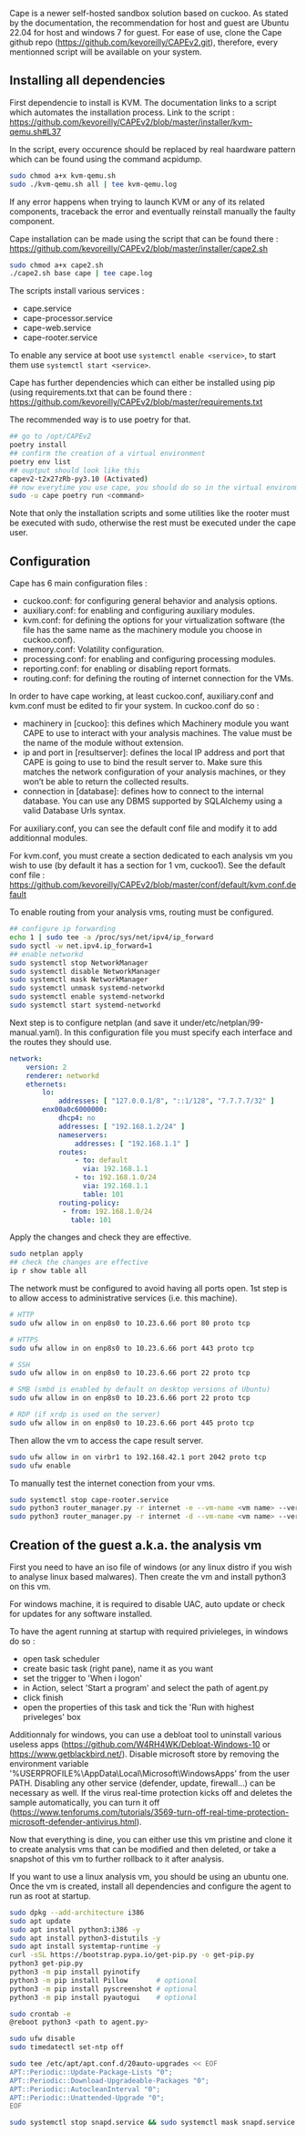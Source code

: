 Cape is a newer self-hosted sandbox solution based on cuckoo.
As stated by the documentation, the recommendation for host and guest are Ubuntu 22.04 for host and windows 7 for guest.
For ease of use, clone the Cape github repo (https://github.com/kevoreilly/CAPEv2.git), therefore, every mentionned script will be available on your system.

## Installing all dependencies
First dependencie to install is KVM. The documentation links to a script which automates the installation process.
Link to the script : https://github.com/kevoreilly/CAPEv2/blob/master/installer/kvm-qemu.sh#L37

In the script, every <WOOT> occurence should be replaced by real haardware pattern which can be found using the command acpidump.
```bash
sudo chmod a+x kvm-qemu.sh
sudo ./kvm-qemu.sh all | tee kvm-qemu.log
```
If any error happens when trying to launch KVM or any of its related components, traceback the error and eventually reinstall manually the faulty component.

Cape installation can be made using the script that can be found there : https://github.com/kevoreilly/CAPEv2/blob/master/installer/cape2.sh
```bash
sudo chmod a+x cape2.sh
./cape2.sh base cape | tee cape.log
```

The scripts install various services :
- cape.service
- cape-processor.service
- cape-web.service
- cape-rooter.service

To enable any service at boot use ```systemctl enable <service>```, to start them use ```systemctl start <service>```.

Cape has further dependencies which can either be installed using pip (using requirements.txt that can be found there : https://github.com/kevoreilly/CAPEv2/blob/master/requirements.txt

The recommended way is to use poetry for that.
```bash
## go to /opt/CAPEv2
poetry install
## confirm the creation of a virtual environment
poetry env list
## ouptput should look like this
capev2-t2x27zRb-py3.10 (Activated)
## now everytime you use cape, you should do so in the virtual environment
sudo -u cape poetry run <command>
```

Note that only the installation scripts and some utilities like the rooter must be executed with sudo, otherwise the rest must be executed under the cape user.

## Configuration
Cape has 6 main configuration files :
- cuckoo.conf: for configuring general behavior and analysis options.
- auxiliary.conf: for enabling and configuring auxiliary modules.
- kvm.conf: for defining the options for your virtualization software (the file has the same name as the machinery module you choose in cuckoo.conf).
- memory.conf: Volatility configuration.
- processing.conf: for enabling and configuring processing modules.
- reporting.conf: for enabling or disabling report formats.
- routing.conf: for defining the routing of internet connection for the VMs.

In order to have cape working, at least cuckoo.conf, auxiliary.conf and kvm.conf must be edited to fir your system.
In cuckoo.conf do so : 
- machinery in [cuckoo]: this defines which Machinery module you want CAPE to use to interact with your analysis machines. The value must be the name of the module without extension.
- ip and port in [resultserver]: defines the local IP address and port that CAPE is going to use to bind the result server to. Make sure this matches the network configuration of your analysis machines, or they won’t be able to return the collected results.
- connection in [database]: defines how to connect to the internal database. You can use any DBMS supported by SQLAlchemy using a valid Database Urls syntax.

For auxiliary.conf, you can see the default conf file and modify it to add additionnal modules.

For kvm.conf, you must create a section dedicated to each analysis vm you wish to use (by default it has a section for 1 vm, cuckoo1). See the default conf file : https://github.com/kevoreilly/CAPEv2/blob/master/conf/default/kvm.conf.default

To enable routing from your analysis vms, routing must be configured.
```bash
## configure ip forwarding
echo 1 | sudo tee -a /proc/sys/net/ipv4/ip_forward
sudo syctl -w net.ipv4.ip_forward=1
## enable networkd
sudo systemctl stop NetworkManager
sudo systemctl disable NetworkManager
sudo systemctl mask NetworkManager
sudo systemctl unmask systemd-networkd
sudo systemctl enable systemd-networkd
sudo systemctl start systemd-networkd
```
Next step is to configure netplan (and save it under/etc/netplan/99-manual.yaml).
In this configuration file you must specify each interface and the routes they should use.
```yaml
network:
    version: 2
    renderer: networkd
    ethernets:
        lo:
            addresses: [ "127.0.0.1/8", "::1/128", "7.7.7.7/32" ]
        enx00a0c6000000:
            dhcp4: no
            addresses: [ "192.168.1.2/24" ]
            nameservers:
                addresses: [ "192.168.1.1" ]
            routes:
                - to: default
                  via: 192.168.1.1
                - to: 192.168.1.0/24
                  via: 192.168.1.1
                  table: 101
            routing-policy:
             - from: 192.168.1.0/24
               table: 101
```

Apply the changes and check they are effective.
```bash
sudo netplan apply
## check the changes are effective
ip r show table all
```

The network must be configured to avoid having all ports open.
1st step is to allow access to administrative services (i.e. this machine).
```bash
# HTTP
sudo ufw allow in on enp8s0 to 10.23.6.66 port 80 proto tcp

# HTTPS
sudo ufw allow in on enp8s0 to 10.23.6.66 port 443 proto tcp

# SSH
sudo ufw allow in on enp8s0 to 10.23.6.66 port 22 proto tcp

# SMB (smbd is enabled by default on desktop versions of Ubuntu)
sudo ufw allow in on enp8s0 to 10.23.6.66 port 22 proto tcp

# RDP (if xrdp is used on the server)
sudo ufw allow in on enp8s0 to 10.23.6.66 port 445 proto tcp
```

Then allow the vm to access the cape result server.
```bash
sudo ufw allow in on virbr1 to 192.168.42.1 port 2042 proto tcp
sudo ufw enable
```

To manually test the internet conection from your vms.
```bash
sudo systemctl stop cape-rooter.service
sudo python3 router_manager.py -r internet -e --vm-name <vm name> --verbose
sudo python3 router_manager.py -r internet -d --vm-name <vm name> --verbose
```

## Creation of the guest a.k.a. the analysis vm
First you need to have an iso file of windows (or any linux distro if you wish to analyse linux based malwares). 
Then create the vm and install python3 on this vm.

For windows machine, it is  required to disable UAC, auto update or check for updates for any software installed.

To have the agent running at startup with required privieleges, in windows do so :
- open task scheduler
- create basic task (right pane), name it as you want
- set the trigger to 'When i logon'
- in Action, select 'Start a program' and select the path of agent.py
- click finish
- open the properties of this task and tick the 'Run with highest priveleges' box

Additionnaly for windows, you can use a debloat tool to uninstall various useless apps (https://github.com/W4RH4WK/Debloat-Windows-10 or https://www.getblackbird.net/).
Disable microsoft store by removing the environment variable '%USERPROFILE%\AppData\Local\Microsoft\WindowsApps' from the user PATH.
Disabling any other service (defender, update, firewall...) can be necessary as well. If the virus real-time protection kicks off and deletes the sample automatically, you can turn it off (https://www.tenforums.com/tutorials/3569-turn-off-real-time-protection-microsoft-defender-antivirus.html).

Now that everything is dine, you can either use this vm pristine and clone it to create analysis vms that can be modified and then deleted, or take a snapshot of this vm to further rollback to it after analysis.

If you want to use a linux analysis vm, you should be using an ubuntu one.
Once the vm is created, install all dependencies and configure the agent to run as root at startup.
```bash
sudo dpkg --add-architecture i386
sudo apt update
sudo apt install python3:i386 -y
sudo apt install python3-distutils -y
sudo apt install systemtap-runtime -y
curl -sSL https://bootstrap.pypa.io/get-pip.py -o get-pip.py
python3 get-pip.py
python3 -m pip install pyinotify
python3 -m pip install Pillow       # optional
python3 -m pip install pyscreenshot # optional
python3 -m pip install pyautogui    # optional

sudo crontab -e
@reboot python3 <path to agent.py>

sudo ufw disable
sudo timedatectl set-ntp off

sudo tee /etc/apt/apt.conf.d/20auto-upgrades << EOF
APT::Periodic::Update-Package-Lists "0";
APT::Periodic::Download-Upgradeable-Packages "0";
APT::Periodic::AutocleanInterval "0";
APT::Periodic::Unattended-Upgrade "0";
EOF

sudo systemctl stop snapd.service && sudo systemctl mask snapd.service

